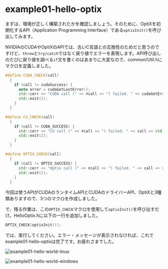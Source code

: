 # example01-hello-optix

まずは、環境が正しく構築されたかを確認しましょう。そのために、OptiXを初期化するAPI（Application Programming Interface）である`optixInit()`を呼び出してみます。

NVIDIAのCUDAやOptiXのAPIでは、古いC言語との互換性のためだと思うのですけど、`throw`と`try/catch`ではなく戻り値でエラーを表現します。API呼び出しのたびに戻り値を調べる`if`文を書くのはあまりに大変なので、common/Util.hにマクロを定義しました。

~~~c++
#define CUDA_CHECK(call)                                                                                                                       \
  {                                                                                                                                            \
    if (call != cudaSuccess) {                                                                                                                 \
      auto error = cudaGetLastError();                                                                                                         \
      std::cerr << "CUDA call (" << #call << ") failed. " << cudaGetErrorName(error) << " (" << cudaGetErrorString(error) << ")" << std::endl; \
      std::exit(2);                                                                                                                            \
    }                                                                                                                                          \
  }

#define CU_CHECK(call)                                                        \
  {                                                                           \
    if (call != CUDA_SUCCESS) {                                               \
      std::cerr << "CU call (" << #call << ") failed. " << call << std::endl; \
      std::exit(2);                                                           \
    }                                                                         \
  }

#define OPTIX_CHECK(call)                                                        \
  {                                                                              \
    if (call != OPTIX_SUCCESS) {                                                 \
      std::cerr << "Optix call (" << #call << ") failed. " << call << std::endl; \
      std::exit(2);                                                              \
    }                                                                            \
  }
~~~

今回は使うAPIがCUDAのランタイムAPIとCUDAのドライバーAPI、OptiXと3種類ありますので、3つのマクロを作成しました。

で、残る作業は、この`OPTIX_CHECK`マクロを使用して`optixInit()`を呼び出すだけ。HelloOptix.hに以下の一行を追加しました。

~~~c++
OPTIX_CHECK(optixInit());
~~~

では、実行してください。エラー・メッセージが表示されなければ、これでexample01-hello-optixは完了です。お疲れさまでした。

![example01-hello-world-linux]()

![example01-hello-world-windows]()
